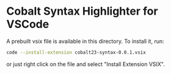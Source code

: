 # Cobalt Syntax Highlighter for VSCode

A prebuilt vsix file is available in this directory. To install it, run:

```bash
code --install-extension cobalt23-syntax-0.0.1.vsix
```
or just right click on the file and select "Install Extension VSIX".